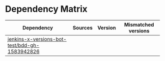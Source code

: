 # Dependency Matrix

Dependency | Sources | Version | Mismatched versions
---------- | ------- | ------- | -------------------
[jenkins-x-versions-bot-test/bdd-gh-1583942826](https://github.com/jenkins-x-versions-bot-test/bdd-gh-1583942826.git) |  | []() | 
